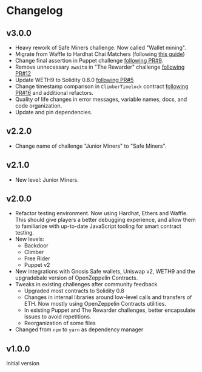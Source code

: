# Changelog

## v3.0.0

- Heavy rework of Safe Miners challenge. Now called "Wallet mining".
- Migrate from Waffle to Hardhat Chai Matchers (following [this guide](https://hardhat.org/hardhat-chai-matchers/docs/migrate-from-waffle))
- Change final assertion in Puppet challenge [following PR#9](https://github.com/tinchoabbate/damn-vulnerable-defi/pull/9).
- Remove unnecessary `await`s in "The Rewarder" challenge [following PR#12](https://github.com/tinchoabbate/damn-vulnerable-defi/pull/12)
- Update WETH9 to Solidity 0.8.0 [following PR#5](https://github.com/tinchoabbate/damn-vulnerable-defi/pull/5)
- Change timestamp comparison in `ClimberTimelock` contract [following PR#16](https://github.com/tinchoabbate/damn-vulnerable-defi/pull/16) and additional refactors.
- Quality of life changes in error messages, variable names, docs, and code organization.
- Update and pin dependencies.

## v2.2.0

- Change name of challenge "Junior Miners" to "Safe Miners".

## v2.1.0

- New level: Junior Miners.

## v2.0.0

- Refactor testing environment. Now using Hardhat, Ethers and Waffle. This should give players a better debugging experience, and allow them to familiarize with up-to-date JavaScript tooling for smart contract testing.
- New levels:
    - Backdoor
    - Climber
    - Free Rider
    - Puppet v2
- New integrations with Gnosis Safe wallets, Uniswap v2, WETH9 and the upgradebale version of OpenZeppelin Contracts.
- Tweaks in existing challenges after community feedback
    - Upgraded most contracts to Solidity 0.8
    - Changes in internal libraries around low-level calls and transfers of ETH. Now mostly using OpenZeppelin Contracts utilities.
    - In existing Puppet and The Rewarder challenges, better encapsulate issues to avoid repetitions.
    - Reorganization of some files
- Changed from `npm` to `yarn` as dependency manager

## v1.0.0

Initial version
